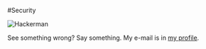 #Security

![Hackerman](https://github.com/tylerapplebaum/.github/raw/master/src/common/hackerman.jpg "Elliot")

See something wrong? Say something. My e-mail is in [my profile](https://github.com/tylerapplebaum/). 

